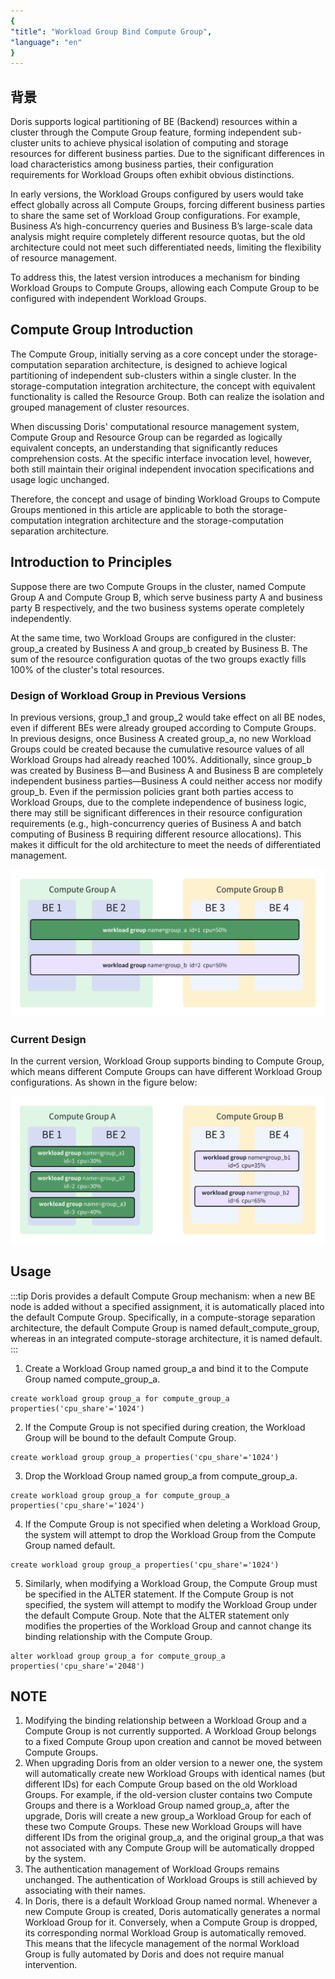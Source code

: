 ```yaml
---
{
"title": "Workload Group Bind Compute Group",
"language": "en"
}
---
```


## 背景
Doris supports logical partitioning of BE (Backend) resources within a cluster through the Compute Group feature, forming independent sub-cluster units to achieve physical isolation of computing and storage resources for different business parties. Due to the significant differences in load characteristics among business parties, their configuration requirements for Workload Groups often exhibit obvious distinctions.

In early versions, the Workload Groups configured by users would take effect globally across all Compute Groups, forcing different business parties to share the same set of Workload Group configurations. For example, Business A’s high-concurrency queries and Business B’s large-scale data analysis might require completely different resource quotas, but the old architecture could not meet such differentiated needs, limiting the flexibility of resource management.

To address this, the latest version introduces a mechanism for binding Workload Groups to Compute Groups, allowing each Compute Group to be configured with independent Workload Groups.

## Compute Group Introduction
The Compute Group, initially serving as a core concept under the storage-computation separation architecture, is designed to achieve logical partitioning of independent sub-clusters within a single cluster. In the storage-computation integration architecture, the concept with equivalent functionality is called the Resource Group. Both can realize the isolation and grouped management of cluster resources.

When discussing Doris' computational resource management system, Compute Group and Resource Group can be regarded as logically equivalent concepts, an understanding that significantly reduces comprehension costs. At the specific interface invocation level, however, both still maintain their original independent invocation specifications and usage logic unchanged.

Therefore, the concept and usage of binding Workload Groups to Compute Groups mentioned in this article are applicable to both the storage-computation integration architecture and the storage-computation separation architecture.

## Introduction to Principles
Suppose there are two Compute Groups in the cluster, named Compute Group A and Compute Group B, which serve business party A and business party B respectively, and the two business systems operate completely independently.

At the same time, two Workload Groups are configured in the cluster: group_a created by Business A and group_b created by Business B. The sum of the resource configuration quotas of the two groups exactly fills 100% of the cluster's total resources.

### Design of Workload Group in Previous Versions
In previous versions, group_1 and group_2 would take effect on all BE nodes, even if different BEs were already grouped according to Compute Groups.
In previous designs, once Business A created group_a, no new Workload Groups could be created because the cumulative resource values of all Workload Groups had already reached 100%. Additionally, since group_b was created by Business B—and Business A and Business B are completely independent business parties—Business A could neither access nor modify group_b.
Even if the permission policies grant both parties access to Workload Groups, due to the complete independence of business logic, there may still be significant differences in their resource configuration requirements (e.g., high-concurrency queries of Business A and batch computing of Business B requiring different resource allocations). This makes it difficult for the old architecture to meet the needs of differentiated management.

![wg_bind_cg](/images/wg_bind_cg1.png)

### Current Design
In the current version, Workload Group supports binding to Compute Group, which means different Compute Groups can have different Workload Group configurations. As shown in the figure below:

![wg_bind_cg](/images/wg_bind_cg2.png)

## Usage

:::tip
Doris provides a default Compute Group mechanism: when a new BE node is added without a specified assignment, it is automatically placed into the default Compute Group. Specifically, in a compute-storage separation architecture, the default Compute Group is named default_compute_group, whereas in an integrated compute-storage architecture, it is named default.
:::

1. Create a Workload Group named group_a and bind it to the Compute Group named compute_group_a.
```
create workload group group_a for compute_group_a properties('cpu_share'='1024')
```

2. If the Compute Group is not specified during creation, the Workload Group will be bound to the default Compute Group.
```
create workload group group_a properties('cpu_share'='1024')
```

3. Drop the Workload Group named group_a from compute_group_a.
```
create workload group group_a for compute_group_a properties('cpu_share'='1024')
```

4. If the Compute Group is not specified when deleting a Workload Group, the system will attempt to drop the Workload Group from the Compute Group named default.
```
create workload group group_a properties('cpu_share'='1024')
```

5. Similarly, when modifying a Workload Group, the Compute Group must be specified in the ALTER statement. If the Compute Group is not specified, the system will attempt to modify the Workload Group under the default Compute Group. Note that the ALTER statement only modifies the properties of the Workload Group and cannot change its binding relationship with the Compute Group.
```
alter workload group group_a for compute_group_a properties('cpu_share'='2048')
```

## NOTE
1. Modifying the binding relationship between a Workload Group and a Compute Group is not currently supported. A Workload Group belongs to a fixed Compute Group upon creation and cannot be moved between Compute Groups.
2. When upgrading Doris from an older version to a newer one, the system will automatically create new Workload Groups with identical names (but different IDs) for each Compute Group based on the old Workload Groups. For example, if the old-version cluster contains two Compute Groups and there is a Workload Group named group_a, after the upgrade, Doris will create a new group_a Workload Group for each of these two Compute Groups. These new Workload Groups will have different IDs from the original group_a, and the original group_a that was not associated with any Compute Group will be automatically dropped by the system.
3. The authentication management of Workload Groups remains unchanged. The authentication of Workload Groups is still achieved by associating with their names.
4. In Doris, there is a default Workload Group named normal. Whenever a new Compute Group is created, Doris automatically generates a normal Workload Group for it. Conversely, when a Compute Group is dropped, its corresponding normal Workload Group is automatically removed. This means that the lifecycle management of the normal Workload Group is fully automated by Doris and does not require manual intervention.